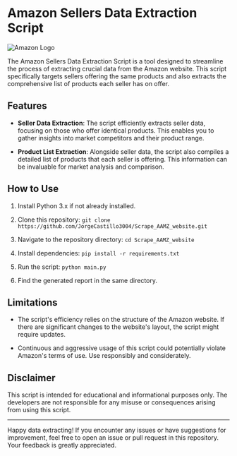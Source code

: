 # Amazon Sellers Data Extraction Script

![Amazon Logo](amazon_logo.png)

The Amazon Sellers Data Extraction Script is a tool designed to streamline the process of extracting crucial data from the Amazon website. This script specifically targets sellers offering the same products and also extracts the comprehensive list of products each seller has on offer. 

## Features

- **Seller Data Extraction**: The script efficiently extracts seller data, focusing on those who offer identical products. This enables you to gather insights into market competitors and their product range.

- **Product List Extraction**: Alongside seller data, the script also compiles a detailed list of products that each seller is offering. This information can be invaluable for market analysis and comparison.

## How to Use

1. Install Python 3.x if not already installed.

2. Clone this repository: `git clone https://github.com/JorgeCastillo3004/Scrape_AAMZ_website.git`

3. Navigate to the repository directory: `cd Scrape_AAMZ_website`

4. Install dependencies: `pip install -r requirements.txt`

5. Run the script: `python main.py`

6. Find the generated report in the same directory.

## Limitations

- The script's efficiency relies on the structure of the Amazon website. If there are significant changes to the website's layout, the script might require updates.

- Continuous and aggressive usage of this script could potentially violate Amazon's terms of use. Use responsibly and considerately.

## Disclaimer

This script is intended for educational and informational purposes only. The developers are not responsible for any misuse or consequences arising from using this script.

---

Happy data extracting! If you encounter any issues or have suggestions for improvement, feel free to open an issue or pull request in this repository. Your feedback is greatly appreciated.
